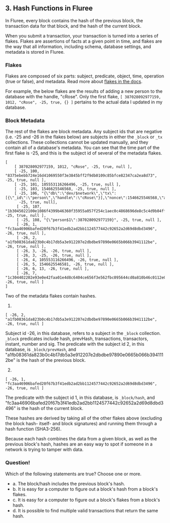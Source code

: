 ## 3. Hash Functions in Fluree

In Fluree, every block contains the hash of the previous block, the transaction data for that block, and the hash of the current block. 

When you submit a transaction, your transaction is turned into a series of flakes. Flakes are assertions of facts at a given point in time, and flakes are the way that all information, including schema, database settings, and metadata is stored in Fluree. 

### Flakes 

Flakes are composed of six parts: subject, predicate, object, time, operation (true or false), and metadata. Read more about <a href="/docs/infrastructure/db-infrastructure#flakes" target="_blank">flakes in the docs</a>.

For example, the below flakes are the results of adding a new person to the database with the handle, "cRose". Only the first flake, `[ 387028092977159, 1012, "cRose", -25, true, {} ]` pertains to the actual data I updated in my database. 

### Block Metadata 

The rest of the flakes are block metadata. Any subject ids that are negative (i.e. -25 and -26 in the flakes below) are subjects in either the `_block` or `_tx` collections. These collections cannot be updated manually, and they contain all of a database's metadata. You can see that the time part of the first flake is -25, and this is the subject id of several of the metadata flakes. 

```
[
    [ 387028092977159, 1012, "cRose", -25, true, null ],
    [ -25, 100, "8375ebebb724e16d41069550f3e3845bff2f9db0109c85bfce82347ca2ea8d73", -25, true, null ],
    [ -25, 101, 105553116266496, -25, true, null ],
    [ -25, 103, 1546625546568, -25, true, null ],
    [ -25, 106, "{\"db\":\"dev/$network\",\"tx\":[{\"_id\":\"person\",\"handle\":\"cRose\"}],\"nonce\":1546625546568,\"auth\":\"TfHsKYf5cVcBeSTAmxgqymLZu4i7d8yXRcG\",\"expire\":1546625576568}",
      -25, true, null],
     [ -25, 107, "1b3045022100e1086f4399b46360f35955a057f254c1aec0c4868696de8c5c4d9b04ff8523ae0220328350a24075c3fa2ea1aaa32be88093378b9b7f7f5825040cbe58d303cf7b3a", -25, true, null ],
     [ -25, 108, "{\"person$1\":387028092977159}", -25, true, null ],
     [ -26, 1, "fc3aa46906bafed20f67b3f41edb2ad2bb1124577442c92652a2d69d8dbd3496", -26, true, null ],
     [ -26, 2, "a1fb08361da823b0c4b17db5a3e912207e2dbdbe97890e0665b066b3941112be", -26, true, null ],
     [ -26, 3, -26, -26, true, null ],
     [ -26, 3, -25, -26, true, null ],
     [ -26, 4, 105553116266496, -26, true, null ],
     [ -26, 5, 1546625546581, -26, true, null ],
     [ -26, 6, 13, -26, true, null ],
     [ -26, 7, "1c304402202e93e0e42faa01e4d8c6404ce656f3e562fbc095644cd0a810b46c0112e0c8280220494083304a0c9164ca2b1ffcdb8cf9a07ad233f6d9090df9b55906483046dd2a", -26, true, null ]
]
```

Two of the metadata flakes contain hashes. 

1. 
```
[ -26, 2, "a1fb08361da823b0c4b17db5a3e912207e2dbdbe97890e0665b066b3941112be", -26, true, null ]
``` 

Subject id -26, in this database, refers to a subject in the `_block` collection. `_block` predicates include hash, prevHash, transactions, transactors, instant, number and sig. The predicate with the subject id 2, in this database, is `_block/prevHash`, and "a1fb08361da823b0c4b17db5a3e912207e2dbdbe97890e0665b066b3941112be" is the hash of the previous block. 

2. 
```
[ -26, 1, "fc3aa46906bafed20f67b3f41edb2ad2bb1124577442c92652a2d69d8dbd3496", -26, true, null ]
```

The predicate with the subject id 1, in this database, is `_block/hash`, and "fc3aa46906bafed20f67b3f41edb2ad2bb1124577442c92652a2d69d8dbd3496" is the hash of the current block. 

These hashes are derived by taking all of the other flakes above (excluding the block hash- itself- and block signatures) and running them through a hash function (SHA3-256).

Because each hash combines the data from a given block, as well as the previous block's hash, hashes are an easy way to spot if someone in a network is trying to tamper with data. 

<div class="challenge">
<h3>Question!</h3>
<p>Which of the following statements are true? Choose one or more.</p>
<ul>
    <li>a. The block/hash includes the previous block's hash.</li>
    <li>b. It is easy for a computer to figure out a block's hash from a block's flakes.</li>
    <li>c. It is easy for a computer to figure out a block's flakes from a block's hash.</li> 
    <li>d. It is possible to find multiple valid transactions that return the same hash. </li>
</ul>
</div>
